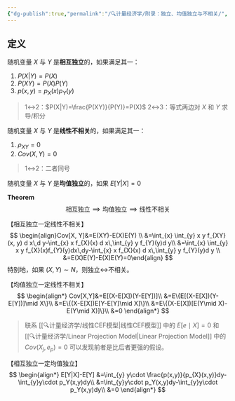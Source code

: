 ```yaml
---
{"dg-publish":true,"permalink":"/🔍计量经济学/附录：独立、均值独立与不相关/","tags":["线性模型"],"created":"2025-01-08T16:49:15.000+08:00","updated":"2025-08-20T16:22:47.518+08:00"}
---
```


## 定义

随机变量 $X$ 与 $Y$ 是**相互独立**的，如果满足其一：

1. $P(X|Y)=P(X)$
2. $P(XY)=P(X)P(Y)$
3. $p(x,y)=p_X(x)p_Y(y)$

> 1↔2：$P(X|Y)=\frac{P(XY)}{P(Y)}=P(X)$
> 2↔3：等式两边对 $X$ 和 $Y$ 求导/积分

随机变量 $X$ 与 $Y$ 是**线性不相关**的，如果满足其一：
1. $\rho_{X Y}=0$
2. $Cov(X,Y)=0$
> 1↔2：二者同号

随机变量 $X$ 与 $Y$ 是**均值独立**的，如果 $E[Y|X]=0$

**Theorem** 
$$
\text{相互独立}\implies \text{均值独立}\implies \text{线性不相关}
$$

【相互独立一定线性不相关】
$$
\begin{align}Cov[X, Y]&=E(XY)-E(X)E(Y) \\
&=\int_{x} \int_{y} x y f_{XY}(x, y) d x\,d y-\int_{x} x f_{X}(x) d x\,\int_{y} y f_{Y}(y)d y\\
&=\int_{x} \int_{y} x y f_{X}(x)f_{Y}(y)dx\,dy-\int_{x} x f_{X}(x) d x\,\int_{y} y f_{Y}(y)d y \\
&=E(X)E(Y)-E(X)E(Y)=0\end{align}
$$
特别地，如果 $(X,Y)\sim N$，则独立↔不相关。

【均值独立一定线性不相关】
$$
\begin{align*}
Cov[X,Y]&=E[(X-E[X])(Y-E[Y])]\\
&=E\{E[(X-E[X])(Y-E[Y])]\mid X\}\\
&=E\{(X-E[X])E[Y-E[Y]\mid X]\}\\
&=E\{(X-E[X])[E(Y\mid X)-E(Y\mid X)]\}\\
&=0
\end{align*}
$$
> 联系 [[🔍计量经济学/线性CEF模型\|线性CEF模型]] 中的 $E[e\mid X]=0$ 和 [[🔍计量经济学/Linear Projection Model\|Linear Projection Model]] 中的 $Cov(X_j,e_p)=0$ 可以发现前者是比后者更强的假设。

【相互独立一定均值独立】
$$
\begin{align*}
E[Y|X]-E[Y]
&=\int_{y} y\cdot \frac{p(x,y)}{p_{X}(x,y)}dy-\int_{y}y\cdot p_Y(x,y)dy\\
&=\int_{y}y\cdot p_Y(x,y)dy-\int_{y}y\cdot p_Y(x,y)dy\\
&=0
\end{align*}
$$

